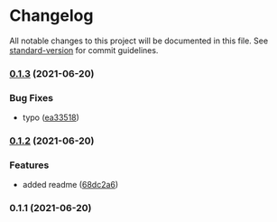 # Changelog

All notable changes to this project will be documented in this file. See [standard-version](https://github.com/conventional-changelog/standard-version) for commit guidelines.

### [0.1.3](https://github.com/borispinus/babel-plugin-component-name/compare/v0.1.2...v0.1.3) (2021-06-20)


### Bug Fixes

* typo ([ea33518](https://github.com/borispinus/babel-plugin-component-name/commit/ea3351879af0370b1643cb4dfa6a8860841164a6))

### [0.1.2](https://github.com/borispinus/babel-plugin-component-name/compare/v0.1.1...v0.1.2) (2021-06-20)


### Features

* added readme ([68dc2a6](https://github.com/borispinus/babel-plugin-component-name/commit/68dc2a65b3d76ef1bb409f41c36308b6ba514a41))

### 0.1.1 (2021-06-20)
